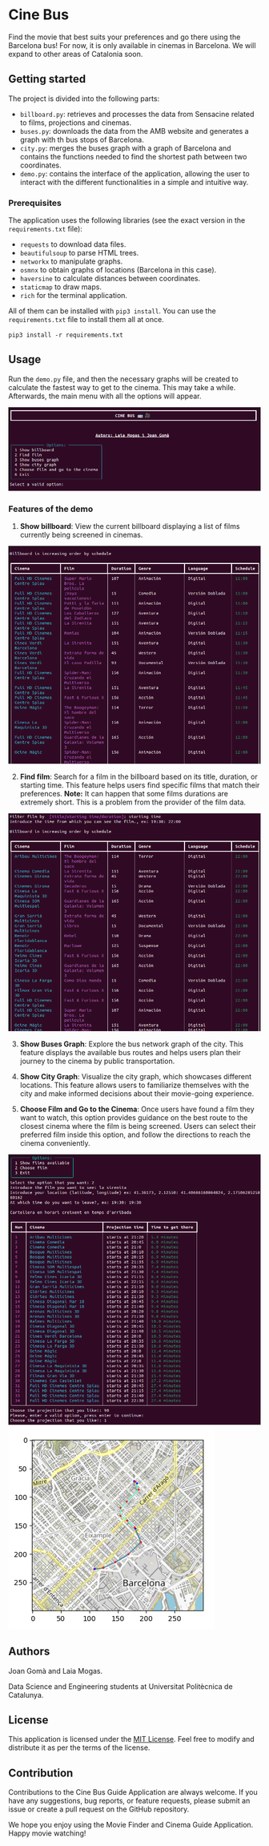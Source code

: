 # Cine Bus

Find the movie that best suits your preferences and go there using the Barcelona bus! For now, it is only available in cinemas in Barcelona. We will expand to other areas of Catalonia soon.


## Getting started

The project is divided into the following parts:
- `billboard.py`: retrieves and processes the data from Sensacine related to films, projections and cinemas.
- `buses.py`: downloads the data from the AMB website and generates a graph with th bus stops of Barcelona.
- `city.py`: merges the buses graph with a graph of Barcelona and contains the functions needed to find the shortest path between two coordinates.
- `demo.py`: contains the interface of the application, allowing the user to interact with the different functionalities in a simple and intuitive way.

### Prerequisites
The application uses the following libraries (see the exact version in the `requirements.txt` file):

- `requests` to download data files.
- `beautifulsoup` to parse HTML trees.
- `networkx` to manipulate graphs.
- `osmnx` to obtain graphs of locations (Barcelona in this case).
- `haversine` to calculate distances between coordinates.
- `staticmap` to draw maps.
- `rich` for the terminal application.

All of them can be installed with `pip3 install`. You can use the `requirements.txt` file to install them all at once.

```
pip3 install -r requirements.txt
```

## Usage
Run the `demo.py` file, and then the necessary graphs will be created to calculate the fastest way to get to the cinema. This may take a while. Afterwards, the main menu with all the options will appear. 

![Alt text](menu.png)

### Features of the demo

1. **Show billboard**: View the current billboard displaying a list of films currently being screened in cinemas.

![alt text](billboard.png)

2. **Find film**: Search for a film in the billboard based on its title, duration, or starting time. This feature helps users find specific films that match their preferences. **Note:** It can happen that some films durations are extremely short. This is a problem from the provider of the film data.

![alt text](filterbillboard.png)

3. **Show Buses Graph**: Explore the bus network graph of the city. This feature displays the available bus routes and helps users plan their journey to the cinema by public transportation.

4. **Show City Graph**: Visualize the city graph, which showcases different locations. This feature allows users to familiarize themselves with the city and make informed decisions about their movie-going experience.

5. **Choose Film and Go to the Cinema**: Once users have found a film they want to watch, this option provides guidance on the best route to the closest cinema where the film is being screened. Users can select their preferred film inside this option, and follow the directions to reach the cinema conveniently.

![alt text](5.png)
![alt text](6.png)

## Authors
Joan Gomà and Laia Mogas.

Data Science and Engineering students at Universitat Politècnica de Catalunya.

## License

This application is licensed under the [MIT License](https://opensource.org/licenses/MIT). Feel free to modify and distribute it as per the terms of the license.

## Contribution

Contributions to the Cine Bus Guide Application are always welcome. If you have any suggestions, bug reports, or feature requests, please submit an issue or create a pull request on the GitHub repository.

We hope you enjoy using the Movie Finder and Cinema Guide Application. Happy movie watching!
